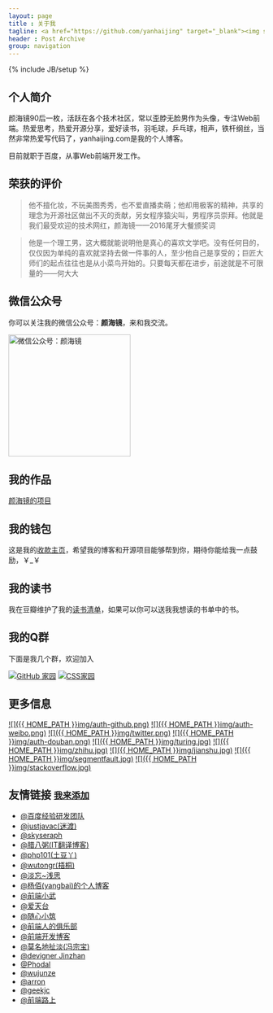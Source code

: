 ```yaml
---
layout: page
title : 关于我
tagline: <a href="https://github.com/yanhaijing" target="_blank"><img src="https://img.shields.io/badge/程序员-前端工程师-brightgreen.svg" alt="程序员-前端工程师"></a> <a href="/spring/" target="_blank"><img src="https://img.shields.io/badge/诗人-业余-blue.svg" alt="诗人-业余"></a>
header : Post Archive
group: navigation
---
```

{% include JB/setup %}

## 个人简介
颜海镜90后一枚，活跃在各个技术社区，常以歪脖无脸男作为头像，专注Web前端。热爱思考，热爱开源分享，爱好读书，羽毛球，乒乓球，相声，铁杆纲丝，当然非常热爱写代码了，yanhaijing.com是我的个人博客。

目前就职于百度，从事Web前端开发工作。

## 荣获的评价
> 他不擅化妆，不玩美图秀秀，也不爱直播卖萌；他却用极客的精神，共享的理念为开源社区做出不灭的贡献，另女程序猿尖叫，男程序员崇拜。他就是我们最受欢迎的技术网红，颜海镜——2016尾牙大餐颁奖词

> 他是一个理工男，这大概就能说明他是真心的喜欢文学吧。没有任何目的，仅仅因为单纯的喜欢就坚持去做一件事的人，至少他自己是享受的；巨匠大师们的起点往往也是从小菜鸟开始的。只要每天都在进步，前途就是不可限量的——何大大

## 微信公众号
你可以关注我的微信公众号：**颜海镜**，来和我交流。

<img src="{{ HOME_PATH }}img/weixin-open.jpg" alt="微信公众号：颜海镜" width="240" height="240">

## 我的作品 
<a target="_blank" href="/myProject/" title="我的作品">颜海镜的项目</a>

## 我的钱包
这是我的[收款主页](/mywallet/)，希望我的博客和开源项目能够帮到你，期待你能给我一点鼓励，￥_￥

## 我的读书
我在豆瓣维护了我的[读书清单](https://book.douban.com/people/yanhaijing/)，如果可以你可以送我我想读的书单中的书。

## 我的Q群 
下面是我几个群，欢迎加入

<a target="_blank" href="http://url.cn/OZZ7bw" rel="nofollow"><img border="0" src="//pub.idqqimg.com/wpa/images/group.png" alt="GitHub 家园" title="GitHub 家园"></a>
<a target="_blank" href="http://url.cn/OXkoEC" rel="nofollow"><img border="0" src="//pub.idqqimg.com/wpa/images/group.png" alt="CSS家园" title="CSS家园"></a>

## 更多信息
[![]({{ HOME_PATH }}img/auth-github.png)](https://github.com/yanhaijing "我在GitHub")
[![]({{ HOME_PATH }}img/auth-weibo.png)](http://weibo.com/yanhaijing1234 "我在微博")
[![]({{ HOME_PATH }}img/twitter.png)](https://twitter.com/yanhaijing "我在推特")
[![]({{ HOME_PATH }}img/auth-douban.png)](http://www.douban.com/people/yanhaijing/ "我在豆瓣")
[![]({{ HOME_PATH }}img/turing.jpg)](http://www.ituring.com.cn/users/121364 "我在图灵")
[![]({{ HOME_PATH }}img/zhihu.jpg)](https://www.zhihu.com/people/yanhaijing "我在知乎")
[![]({{ HOME_PATH }}img/jianshu.jpg)](http://www.jianshu.com/users/63a87c3a4c79/timeline "我在简书")
[![]({{ HOME_PATH }}img/segmentfault.jpg)](https://segmentfault.com/u/yanhaijing "我在segmentfault")
[![]({{ HOME_PATH }}img/stackoverflow.jpg)](http://stackoverflow.com/users/2681005/yanhaijing "我在stackoverflow")

## 友情链接 <small>[我来添加](https://github.com/yanhaijing/yanhaijing.github.com/edit/master/yan_about.md)</small>

- [@百度经验研发团队](https://exp-team.github.io/)
- [@justjavac(迷渡)](http://justjavac.com/)
- [@skyseraph](http://skyseraph.com/)
- [@腊八粥(IT翻译博客)](http://www.labazhou.net/)
- [@php101(土豆丫)](http://www.php101.cn/)
- [@wutongr(梧桐)](http://www.wutongr.com/)
- [@淡忘~浅思](http://www.ido321.com/)
- [@杨佰(yangbai)的个人博客](http://www.yangbai.me/)
- [@前端小武](https://xuexb.com/)
- [@爱天台](http://www.aitiantai.com/)
- [@随心小筑](http://jser.it/)
- [@前端人的俱乐部](http://f2er.club/)
- [@前端开发博客](http://caibaojian.com/)
- [@莫名地扯淡(冯宗宝)](http://www.fzb.me/)
- [@devigner Jinzhan](http://jinzhan.me/)
- [@Phodal](https://www.phodal.com/)
- [@wujunze](https://wujunze.com/)
- [@arron](https://omeme.me/)
- [@geekjc](https://www.geekjc.com)
- [@前端路上](http://refined-x.com)

